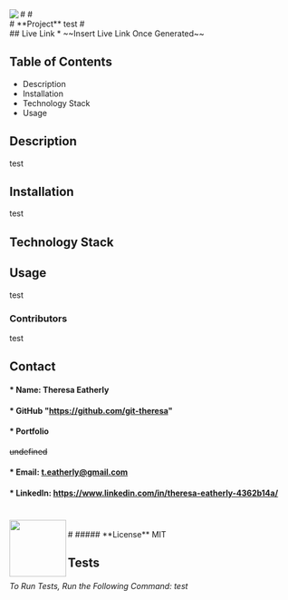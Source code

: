 
  <img align="left" src= "https://img.shields.io/badge/License-MIT-green">
  #
  #
  <br />
  # **Project** test
  #
  <br />
  ## Live Link 
  * ~~Insert Live Link Once Generated~~

  ##  **Table of Contents**
  * Description
  * Installation
  * Technology Stack
  * Usage

  ##  **Description**
  test

  ## **Installation**
  test

  ## **Technology Stack**
  

  ##  **Usage**
  test

  ###  **Contributors**
  test

  ## **Contact**
  ####  * Name: Theresa Eatherly
  ####  * GitHub "https://github.com/git-theresa" 
  ####  * Portfolio 
  ~~undefined~~
  #### * Email: [t.eatherly@gmail.com](t.eatherly@gmail.com)
  #### * LinkedIn: https://www.linkedin.com/in/theresa-eatherly-4362b14a/
  #
  ## 
  <img align="left" width="100" height="100" src="https://avatars2.githubusercontent.com/u/57425164?v=4">
  <br />
  #
  ##### **License** MIT

  ## Tests
  ###### To Run Tests, Run the Following Command: test

